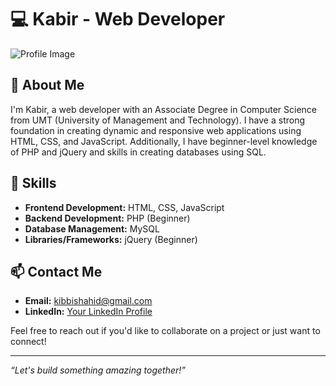 # 💻 Kabir - Web Developer

![Profile Image](https://images.unsplash.com/photo-1603302576837-37561b2e2302?q=80&w=2068&auto=format&fit=crop&ixlib=rb-4.0.3&ixid=M3wxMjA3fDB8MHxwaG90by1wYWdlfHx8fGVufDB8fHx8fA%3D%3D)

## 👋 About Me

I'm Kabir, a web developer with an Associate Degree in Computer Science from UMT (University of Management and Technology). I have a strong foundation in creating dynamic and responsive web applications using HTML, CSS, and JavaScript. Additionally, I have beginner-level knowledge of PHP and jQuery and skills in creating databases using SQL.

## 🔧 Skills

- **Frontend Development:** HTML, CSS, JavaScript
- **Backend Development:** PHP (Beginner)
- **Database Management:** MySQL
- **Libraries/Frameworks:** jQuery (Beginner)

## 📫 Contact Me

- **Email:** [kibbishahid@gmail.com]([mailto:your-email@example.com](https://images.unsplash.com/photo-1603302576837-37561b2e2302?q=80&w=2068&auto=format&fit=crop&ixlib=rb-4.0.3&ixid=M3wxMjA3fDB8MHxwaG90by1wYWdlfHx8fGVufDB8fHx8fA%3D%3D))
- **LinkedIn:** [Your LinkedIn Profile](#)

Feel free to reach out if you'd like to collaborate on a project or just want to connect!



---

*“Let's build something amazing together!”*
